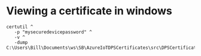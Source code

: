 ﻿# Viewing a certificate in windows

```
certutil ^
   -p "mysecuredevicepassword" ^
   -v ^
   -dump C:\Users\Bill\Documents\ws\SB\AzureIoTDPSCertificates\src\DPSCertificateTool\bin\Debug\netcoreapp3.1\mydevicecert.pfx
```
